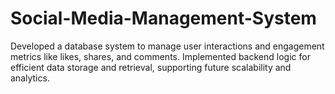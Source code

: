 # Social-Media-Management-System
Developed a database system to manage user interactions and engagement metrics like likes, shares, and comments.
Implemented backend logic for efficient data storage and retrieval, supporting future scalability and analytics.

